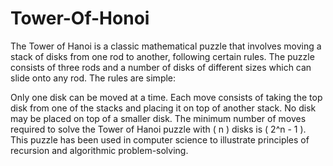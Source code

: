 # Tower-Of-Honoi
The Tower of Hanoi is a classic mathematical puzzle that involves moving a stack of disks from one rod to another, following certain rules. The puzzle consists of three rods and a number of disks of different sizes which can slide onto any rod. The rules are simple:

Only one disk can be moved at a time.
Each move consists of taking the top disk from one of the stacks and placing it on top of another stack.
No disk may be placed on top of a smaller disk.
The minimum number of moves required to solve the Tower of Hanoi puzzle with ( n ) disks is ( 2^n - 1 ). This puzzle has been used in computer science to illustrate principles of recursion and algorithmic problem-solving.
